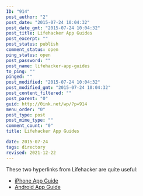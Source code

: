 ```yaml
---
ID: "914"
post_author: "2"
post_date: "2015-07-24 10:04:32"
post_date_gmt: "2015-07-24 10:04:32"
post_title: Lifehacker App Guides
post_excerpt: ""
post_status: publish
comment_status: open
ping_status: open
post_password: ""
post_name: lifehacker-app-guides
to_ping: ""
pinged: ""
post_modified: "2015-07-24 10:04:32"
post_modified_gmt: "2015-07-24 10:04:32"
post_content_filtered: ""
post_parent: "0"
guid: http://0ink.net/wp/?p=914
menu_order: "0"
post_type: post
post_mime_type: ""
comment_count: "0"
title: Lifehacker App Guides

date: 2015-07-24
tags: directory
revised: 2021-12-22
---
```


These two hyperlinks from Lifehacker are quite useful:

*   [iPhone App Guide](http://lifehacker.com/5825402/the-lifehacker-app-directory-iphone "Lifehacker App directory for iPhone")
*   [Android App Guide](http://lifehacker.com/5825401/the-lifehacker-app-directory-android "Lifehacker App directory for Android")
